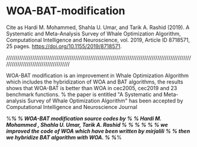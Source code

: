 
# WOA-BAT-modification
Cite as
Hardi M. Mohammed, Shahla U. Umar, and Tarik A. Rashid (2019). A Systematic and Meta-Analysis Survey of Whale Optimization Algorithm, Computational Intelligence and Neuroscience, vol. 2019, Article ID 8718571, 25 pages. https://doi.org/10.1155/2019/8718571.

/////////////////////////////////////////////////////////////////////////////////////////////////////////////////////////////////////

WOA-BAT modification is an improvement in Whale Optimization Algorithm which includes the hybridization of WOA and BAT algorithms, the results  shows that WOA-BAT is better than WOA in cec2005, cec2019 and 23 benchmark functions.
% the paper is entitled "A Systematic and Meta-analysis Survey of Whale Optimization
Algorithm" has been accepted by Computational Intelligence and Neuroscience Journal 

%_________________________________________________________________________%
% WOA-BAT modification  source codes   by                                 %
% Hardi M. Mohammed , Shahla U. Umar, Tarik A. Rashid                     %
%                                                                         %
%                                                                         %
%  we improved the code of WOA which have been written by mirjalili       %
%      then we hybridize BAT algorithm with WOA.                          %
%_________________________________________________________________________%
